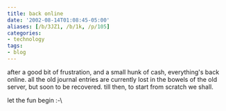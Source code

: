 ```yaml
---
title: back online
date: '2002-08-14T01:08:45-05:00'
aliases: [/b/3JZ1, /b/1k, /p/105]
categories:
- technology
tags:
- blog
---
```

after a good bit of frustration, and a small hunk of cash, everything's back online. all the old journal entries are
currently lost in the bowels of the old server, but soon to be recovered. till then, to start from scratch we shall.

let the fun begin :-\
